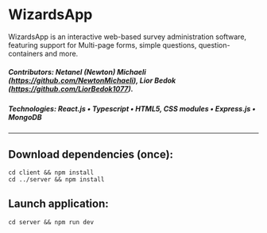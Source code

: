 # WizardsApp
WizardsApp is an interactive web-based survey administration software, featuring support for Multi-page forms, simple questions, question-containers and more.

##### Contributors: Netanel (Newton) Michaeli (https://github.com/NewtonMichaeli), Lior Bedok (https://github.com/LiorBedok1077).
##### Technologies: React.js • Typescript • HTML5, CSS modules • Express.js • MongoDB
---
## Download dependencies (once):
```
cd client && npm install
cd ../server && npm install
```
## Launch application:
```
cd server && npm run dev
```
